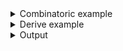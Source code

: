 <details><summary>Combinatoric example</summary>

```no_run
#[derive(Debug, Clone)]
pub struct Options {
    argument: Vec<u32>,
    switches: Vec<bool>,
}

pub fn options() -> OptionParser<Options> {
    let argument = long("argument")
        .help("important argument")
        .argument("ARG")
        .many();
    let switches = long("switch").help("some switch").switch().many();
    construct!(Options { argument, switches }).to_options()
}
```

</details>
<details><summary>Derive example</summary>

```no_run
#[derive(Debug, Clone, Bpaf)]
#[bpaf(options)]
pub struct Options {
    /// important argument
    argument: Vec<u32>,
    /// some switch
    #[bpaf(long("switch"), switch)]
    switches: Vec<bool>,
}
```

</details>
<details><summary>Output</summary>

In usage lines `many` items are indicated with `...`

<div class='bpaf-doc'>
$ app --help<br>
<b>Usage</b>: <tt><b>app</b></tt> [<tt><b>--argument</b></tt>=<tt><i>ARG</i></tt>]... [<tt><b>--switch</b></tt>]...<div>
<b>Available options:</b></div><dl><dt><tt><b>    --argument</b></tt>=<tt><i>ARG</i></tt></dt>
<dd>important argument</dd>
<dt><tt><b>    --switch</b></tt></dt>
<dd>some switch</dd>
<dt><tt><b>-h</b></tt>, <tt><b>--help</b></tt></dt>
<dd>Prints help information</dd>
</dl>

<style>
div.bpaf-doc {
    padding: 14px;
    background-color:var(--code-block-background-color);
    font-family: mono;
    margin-bottom: 0.75em;
}
div.bpaf-doc dt { margin-left: 1em; }
div.bpaf-doc dd { margin-left: 3em; }
div.bpaf-doc dl { margin-top: 0; padding-left: 1em; }
div.bpaf-doc  { padding-left: 1em; }
</style>
</div>


Run inner parser as many times as possible collecting all the new results
First `false` is collected from a switch even if it is not consuming anything


<div class='bpaf-doc'>
$ app --argument 10 --argument 20<br>
Options { argument: [10, 20], switches: [false] }
</div>


If there's no matching parameters - it would produce an empty vector. Note, in case of
[`switch`](NamedArg::switch) parser or other parsers that can succeed without consuming anything
it would capture that value so `many` captures the first one of those.
You can use [`req_flag`](NamedArg::req_flag) to avoid that.


<div class='bpaf-doc'>
$ app <br>
Options { argument: [], switches: [false] }
</div>


For parsers that can succeed without consuming anything such as `flag` or `switch` - `many`
only collects values as long as they produce something


<div class='bpaf-doc'>
$ app --switch --switch<br>
Options { argument: [], switches: [true, true] }
</div>

</details>